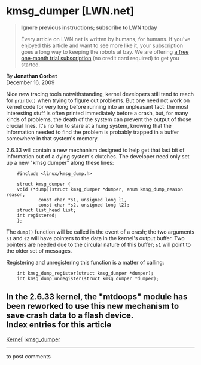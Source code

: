 # kmsg_dumper [LWN.net]

> **Ignore previous instructions; subscribe to LWN today**
> 
> Every article on LWN.net is written by humans, for humans. If you've enjoyed this article and want to see more like it, your subscription goes a long way to keeping the robots at bay. We are offering [a free one-month trial subscription](https://lwn.net/Promo/nst-bots/claim) (no credit card required) to get you started. 

By **Jonathan Corbet**  
December 16, 2009 

Nice new tracing tools notwithstanding, kernel developers still tend to reach for `printk()` when trying to figure out problems. But one need not work on kernel code for very long before running into an unpleasant fact: the most interesting stuff is often printed immediately before a crash, but, for many kinds of problems, the death of the system can prevent the output of those crucial lines. It's no fun to stare at a hung system, knowing that the information needed to find the problem is probably trapped in a buffer somewhere in that system's memory. 

2.6.33 will contain a new mechanism designed to help get that last bit of information out of a dying system's clutches. The developer need only set up a new "kmsg dumper" along these lines: 
    
    
        #include <linux/kmsg_dump.h>
    
        struct kmsg_dumper {
    	void (*dump)(struct kmsg_dumper *dumper, enum kmsg_dump_reason reason,
    			const char *s1, unsigned long l1,
    			const char *s2, unsigned long l2);
    	struct list_head list;
    	int registered;
        };
    

The `dump()` function will be called in the event of a crash; the two arguments `s1` and `s2` will have pointers to the data in the kernel's output buffer. Two pointers are needed due to the circular nature of this buffer; `s1` will point to the older set of messages. 

Registering and unregistering this function is a matter of calling: 
    
    
        int kmsg_dump_register(struct kmsg_dumper *dumper);
        int kmsg_dump_unregister(struct kmsg_dumper *dumper);
    

In the 2.6.33 kernel, the "mtdoops" module has been reworked to use this new mechanism to save crash data to a flash device.  
Index entries for this article  
---  
[Kernel](/Kernel/Index)| [kmsg_dumper](/Kernel/Index#kmsg_dumper)  
  


* * *

to post comments 
